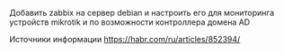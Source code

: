 Добавить zabbix на сервер debian и настроить его для мониторинга устройств mikrotik и по возможности контроллера домена AD


Источники информации
https://habr.com/ru/articles/852394/